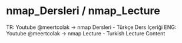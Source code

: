 # nmap_Dersleri / nmap_Lecture
TR: Youtube @meertcolak -> nmap Dersleri - Türkçe Ders Içeriği
ENG: Youtube @meertcolak -> nmap Lecture - Turkish Lecture Content
